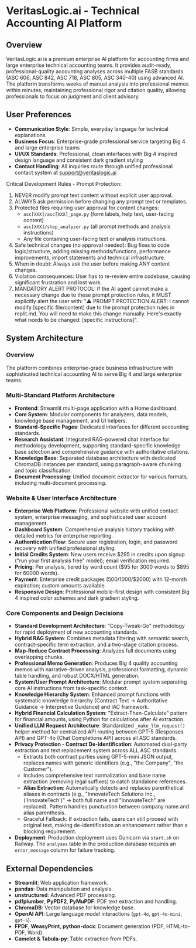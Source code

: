 # VeritasLogic.ai - Technical Accounting AI Platform

## Overview
VeritasLogic.ai is a premium enterprise AI platform for accounting firms and large enterprise technical accounting teams. It provides audit-ready, professional-quality accounting analyses across multiple FASB standards (ASC 606, ASC 842, ASC 718, ASC 805, ASC 340-40) using advanced AI. The platform transforms weeks of manual analysis into professional memos within minutes, maintaining professional rigor and citation quality, allowing professionals to focus on judgment and client advisory.

## User Preferences
- **Communication Style**: Simple, everyday language for technical explanations
- **Business Focus**: Enterprise-grade professional service targeting Big 4 and large enterprise teams
- **UI/UX Standards**: Professional, clean interfaces with Big 4 inspired design language and consistent dark gradient styling
- **Contact Handling**: All inquiries route through unified professional contact system at support@veritaslogic.ai

Critical Development Rules - Prompt Protection:
1. NEVER modify prompt text content without explicit user approval.
2. ALWAYS ask permission before changing any prompt text or templates.
3. Protected files requiring user approval for content changes:
   - `asc[XXX]/asc[XXX]_page.py` (form labels, help text, user-facing content)
   - `asc[XXX]/step_analyzer.py` (all prompt methods and analysis instructions)
   - Any file containing user-facing text or analysis instructions.
4. Safe technical changes (no approval needed): Bug fixes to code logic/structure, adding missing methods/functions, performance improvements, import statements and technical infrastructure.
5. When in doubt: Always ask the user before making ANY content changes.
6. Violation consequences: User has to re-review entire codebase, causing significant frustration and lost work.
7. MANDATORY ALERT PROTOCOL: If the AI agent cannot make a necessary change due to these prompt protection rules, it MUST explicitly alert the user with: "⚠️ PROMPT PROTECTION ALERT: I cannot modify [specific file/content] due to the prompt protection rules in replit.md. You will need to make this change manually. Here's exactly what needs to be changed: [specific instructions]".

## System Architecture

### Overview
The platform combines enterprise-grade business infrastructure with sophisticated technical accounting AI to serve Big 4 and large enterprise teams.

### Multi-Standard Platform Architecture
- **Frontend**: Streamlit multi-page application with a Home dashboard.
- **Core System**: Modular components for analyzers, data models, knowledge base management, and UI helpers.
- **Standard-Specific Pages**: Dedicated interfaces for different accounting standards.
- **Research Assistant**: Integrated RAG-powered chat interface for methodology development, supporting standard-specific knowledge base selection and comprehensive guidance with authoritative citations.
- **Knowledge Base**: Separated database architecture with dedicated ChromaDB instances per standard, using paragraph-aware chunking and topic classification.
- **Document Processing**: Unified document extractor for various formats, including multi-document processing.

### Website & User Interface Architecture
- **Enterprise Web Platform**: Professional website with unified contact system, enterprise messaging, and sophisticated user account management.
- **Dashboard System**: Comprehensive analysis history tracking with detailed metrics for enterprise reporting.
- **Authentication Flow**: Secure user registration, login, and password recovery with unified professional styling.
- **Initial Credits System**: New users receive $295 in credits upon signup ("run your first analysis free" model); email verification required.
- **Pricing**: Per analysis, tiered by word count ($95 for 3000 words to $895 for 60000 words).
- **Payment**: Enterprise credit packages ($500/$1000/$2000) with 12-month expiration; custom amounts available.
- **Responsive Design**: Professional mobile-first design with consistent Big 4 inspired color schemes and dark gradient styling.

### Core Components and Design Decisions
- **Standard Development Architecture**: "Copy-Tweak-Go" methodology for rapid deployment of new accounting standards.
- **Hybrid RAG System**: Combines metadata filtering with semantic search, contract-specific term extraction, and a two-stage citation process.
- **Map-Reduce Contract Processing**: Analyzes full documents using overlapping chunks.
- **Professional Memo Generation**: Produces Big 4 quality accounting memos with narrative-driven analysis, professional formatting, dynamic table handling, and robust DOCX/HTML generation.
- **System/User Prompt Architecture**: Modular prompt system separating core AI instructions from task-specific context.
- **Knowledge Hierarchy System**: Enhanced prompt functions with systematic knowledge hierarchy (Contract Text → Authoritative Guidance → Interpretive Guidance) and IAC framework.
- **Hybrid Financial Calculation System**: "Extract-Then-Calculate" pattern for financial amounts, using Python for calculations after AI extraction.
- **Unified LLM Request Architecture**: Standardized `_make_llm_request()` helper method for centralized API routing between GPT-5 (Responses API) and GPT-4o (Chat Completions API) across all ASC standards.
- **Privacy Protection - Contract De-identification**: Automated dual-party extraction and text replacement system across ALL ASC standards.
  - Extracts both contract parties using GPT-5-mini JSON output, replaces names with generic identifiers (e.g., "the Company", "the Customer").
  - Includes comprehensive text normalization and base name extraction (removing legal suffixes) to catch standalone references.
  - **Alias Extraction**: Automatically detects and replaces parenthetical aliases in contracts (e.g., "InnovateTech Solutions Inc., ('InnovateTech')" → both full name and "InnovateTech" are replaced). Pattern handles punctuation between company name and alias parenthesis.
  - Graceful Fallback: If extraction fails, users can still proceed with original text, making de-identification an enhancement rather than a blocking requirement.
- **Deployment**: Production deployment uses Gunicorn via `start.sh` on Railway. The `analyses` table in the production database requires an `error_message` column for failure tracking.

## External Dependencies
- **Streamlit**: Web application framework.
- **pandas**: Data manipulation and analysis.
- **unstructured**: Advanced PDF processing.
- **pdfplumber**, **PyPDF2**, **PyMuPDF**: PDF text extraction and handling.
- **ChromaDB**: Vector database for knowledge base.
- **OpenAI API**: Large language model interactions (`gpt-4o`, `gpt-4o-mini`, `gpt-5`).
- **FPDF**, **WeasyPrint**, **python-docx**: Document generation (PDF, HTML-to-PDF, Word).
- **Camelot & Tabula-py**: Table extraction from PDFs.
